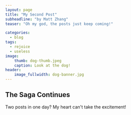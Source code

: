 ```yaml
---
layout: page
title: "My Second Post"
subheadline: "by Matt Zhang"
teaser: "Oh my god, the posts just keep coming!"

categories:
  - blog
tags:
  - rejoice
  - useless
image:
    thumb: dog-thumb.jpeg
    caption: Look at the dog!
header:
    image_fullwidth: dog-banner.jpg
---
```

<!-- Page Content Starts Here -->

## The Saga Continues
Two posts in one day? My heart can't take the excitement!
